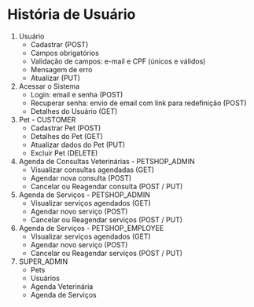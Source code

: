 # História de Usuário

1. Usuário
    * Cadastrar (POST)
    * Campos obrigatórios
    * Validação de campos: e-mail e CPF (únicos e válidos)
    * Mensagem de erro
    * Atualizar (PUT)
2. Acessar o Sistema
    * Login: email e senha (POST)
    * Recuperar senha: envio de email com link para redefinição (POST)
    * Detalhes do Usuário (GET)
3. Pet - CUSTOMER
    * Cadastrar Pet (POST)
    * Detalhes do Pet (GET)
    * Atualizar dados do Pet (PUT)
    * Excluir Pet (DELETE)
4. Agenda de Consultas Veterinárias - PETSHOP_ADMIN
    * Visualizar consultas agendadas (GET)
    * Agendar nova consulta (POST)
    * Cancelar ou Reagendar consulta (POST / PUT)
5. Agenda de Serviços - PETSHOP_ADMIN
    * Visualizar serviços agendados (GET)
    * Agendar novo serviço (POST)
    * Cancelar ou Reagendar serviços (POST / PUT)
6. Agenda de Serviços - PETSHOP_EMPLOYEE
    * Visualizar serviços agendados (GET)
    * Agendar novo serviço (POST)
    * Cancelar ou Reagendar serviços (POST / PUT)
7. SUPER_ADMIN
    * Pets
    * Usuários
    * Agenda Veterinária
    * Agenda de Serviços